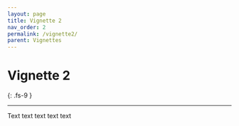 ```yaml
---
layout: page
title: Vignette 2
nav_order: 2
permalink: /vignette2/
parent: Vignettes
---
```


# Vignette 2
{: .fs-9 }

---

Text text text text text
